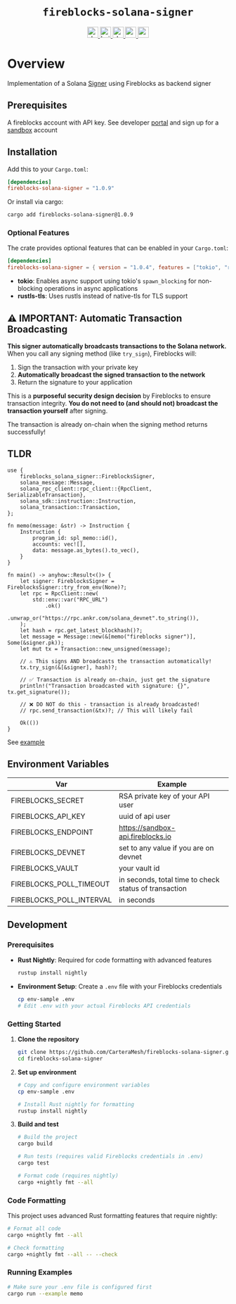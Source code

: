 <div align="center">
  <h1><code>fireblocks-solana-signer</code></h1>
  <a href="https://docs.rs/fireblocks-solana-signer/">
    <img src="https://docs.rs/fireblocks-solana-signer/badge.svg" alt="docs" height="25">
  </a>
  <a href="https://github.com/CarteraMesh/fireblocks-solana-signer/actions">
    <img src="https://github.com/CarteraMesh/fireblocks-solana-signer/actions/workflows/test.yml/badge.svg" alt="build" height="25">
  </a>
  <a href="https://deps.rs/repo/github/CarteraMesh/fireblocks-solana-signer">
    <img src="https://deps.rs/repo/github/CarteraMesh/fireblocks-solana-signer/status.svg" alt="deps" height="25">
  </a>
  <a href="https://codecov.io/github/CarteraMesh/fireblocks-solana-signer" >
   <img src="https://codecov.io/github/CarteraMesh/fireblocks-solana-signer/graph/badge.svg?token=dILa1k9tlW" alt="codecov" height="25"/>
 </a>
  <a href="https://crates.io/crates/fireblocks-solana-signer">
    <img src="https://img.shields.io/crates/v/fireblocks-solana-signer.svg" height="25" alt="crate">
  </a>
</div>

# Overview

Implementation of a Solana [Signer](https://docs.rs/solana-signer/2.2.1/solana_signer/trait.Signer.html) using Fireblocks as backend signer

## Prerequisites

A fireblocks account with API key.
See developer [portal](https://developers.fireblocks.com/docs/introduction) and sign up for a [sandbox](https://developers.fireblocks.com/docs/sandbox-quickstart) account

## Installation

Add this to your `Cargo.toml`:

```toml
[dependencies]
fireblocks-solana-signer = "1.0.9"
```

Or install via cargo:

```bash
cargo add fireblocks-solana-signer@1.0.9
```

### Optional Features

The crate provides optional features that can be enabled in your `Cargo.toml`:

```toml
[dependencies]
fireblocks-solana-signer = { version = "1.0.4", features = ["tokio", "rustls-tls"] }
```

- **tokio**: Enables async support using tokio's `spawn_blocking` for non-blocking operations in async applications
- **rustls-tls**: Uses rustls instead of native-tls for TLS support

## ⚠️ IMPORTANT: Automatic Transaction Broadcasting

**This signer automatically broadcasts transactions to the Solana network.** When you call any signing method (like `try_sign`), Fireblocks will:

1. Sign the transaction with your private key
2. **Automatically broadcast the signed transaction to the network**
3. Return the signature to your application

This is a **purposeful security design decision** by Fireblocks to ensure transaction integrity. **You do not need to (and should not) broadcast the transaction yourself** after signing.

The transaction is already on-chain when the signing method returns successfully!

## TLDR


```rust,no_run
use {
    fireblocks_solana_signer::FireblocksSigner,
    solana_message::Message,
    solana_rpc_client::rpc_client::{RpcClient, SerializableTransaction},
    solana_sdk::instruction::Instruction,
    solana_transaction::Transaction,
};

fn memo(message: &str) -> Instruction {
    Instruction {
        program_id: spl_memo::id(),
        accounts: vec![],
        data: message.as_bytes().to_vec(),
    }
}

fn main() -> anyhow::Result<()> {
    let signer: FireblocksSigner = FireblocksSigner::try_from_env(None)?;
    let rpc = RpcClient::new(
        std::env::var("RPC_URL")
            .ok()
            .unwrap_or("https://rpc.ankr.com/solana_devnet".to_string()),
    );
    let hash = rpc.get_latest_blockhash()?;
    let message = Message::new(&[memo("fireblocks signer")], Some(&signer.pk));
    let mut tx = Transaction::new_unsigned(message);
    
    // ⚠️ This signs AND broadcasts the transaction automatically!
    tx.try_sign(&[&signer], hash)?;
    
    // ✅ Transaction is already on-chain, just get the signature
    println!("Transaction broadcasted with signature: {}", tx.get_signature());
    
    // ❌ DO NOT do this - transaction is already broadcasted!
    // rpc.send_transaction(&tx)?; // This will likely fail
    
    Ok(())
}
```

See [example](./examples/memo.rs) 

## Environment Variables

| Var                      | Example                                               |
|--------------------------|-------------------------------------------------------|
| FIREBLOCKS_SECRET        | RSA private key of your API user                      |
| FIREBLOCKS_API_KEY       | uuid of api user                                      |
| FIREBLOCKS_ENDPOINT      | https://sandbox-api.fireblocks.io                     |
| FIREBLOCKS_DEVNET        | set to any value if you are on devnet                 |
| FIREBLOCKS_VAULT         | your vault id                                         |
| FIREBLOCKS_POLL_TIMEOUT  | in seconds, total time to check status of transaction |
| FIREBLOCKS_POLL_INTERVAL | in seconds                                            |

## Development

### Prerequisites

- **Rust Nightly**: Required for code formatting with advanced features
  ```bash
  rustup install nightly
  ```

- **Environment Setup**: Create a `.env` file with your Fireblocks credentials
  ```bash
  cp env-sample .env
  # Edit .env with your actual Fireblocks API credentials
  ```

### Getting Started

1. **Clone the repository**
   ```bash
   git clone https://github.com/CarteraMesh/fireblocks-solana-signer.git
   cd fireblocks-solana-signer
   ```

2. **Set up environment**
   ```bash
   # Copy and configure environment variables
   cp env-sample .env
   
   # Install Rust nightly for formatting
   rustup install nightly
   ```

3. **Build and test**
   ```bash
   # Build the project
   cargo build
   
   # Run tests (requires valid Fireblocks credentials in .env)
   cargo test
   
   # Format code (requires nightly)
   cargo +nightly fmt --all
   ```

### Code Formatting

This project uses advanced Rust formatting features that require nightly:

```bash
# Format all code
cargo +nightly fmt --all

# Check formatting
cargo +nightly fmt --all -- --check
```

### Running Examples

```bash
# Make sure your .env file is configured first
cargo run --example memo
```
